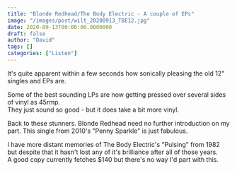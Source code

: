 ```yaml
---
title: "Blonde Redhead/The Body Electric - A couple of EPs"
image: "/images/post/wilt_20200913_TBE12.jpg"
date: 2020-09-13T00:00:00.0000000
draft: false
author: "David"
tags: []
categories: ["Listen"]
---
```

 It's quite apparent within a few seconds how sonically pleasing the old 12" singles and EPs are.   
  
Some of the best sounding LPs are now getting pressed over several sides of vinyl as 45rmp.   
They just sound so good - but it does take a bit more vinyl.   
  
Back to these stunners. Blonde Redhead need no further introduction on my part. This single from 2010's "Penny Sparkle" is just fabulous.   
  
I have more distant memories of The Body Electric's "Pulsing" from 1982 but despite that it hasn't lost any of it's brilliance after all of those years.    
A good copy currently fetches $140 but there's no way I'd part with this.